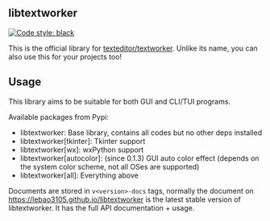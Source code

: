 ## libtextworker
[![Code style: black](https://img.shields.io/badge/code%20style-black-000000.svg)](https://github.com/psf/black)

This is the official library for [texteditor/textworker](https://github.com/lebao3105/texteditor). Unlike its name, you can also use this for your projects too!

## Usage

This library aims to be suitable for both GUI and CLI/TUI programs.

Available packages from Pypi:
* libtextworker: Base library, contains all codes but no other deps installed
* libtextworker[tkinter]: Tkinter support
* libtextworker[wx]: wxPython support
* libtextworker[autocolor]: (since 0.1.3) GUI auto color effect (depends on the system color scheme, not all OSes are supported)
* libtextworker[all]: Everything above

Documents are stored in ```v<version>-docs``` tags, normally the document on https://lebao3105.github.io/libtextworker is the latest stable version of libtextworker. It has the full API documentation + usage.
